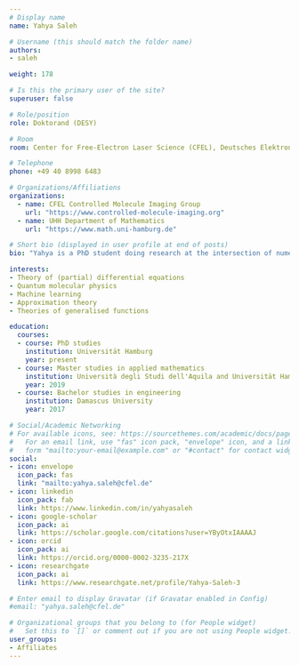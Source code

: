 ```yaml
---
# Display name
name: Yahya Saleh

# Username (this should match the folder name)
authors:
- saleh

weight: 178

# Is this the primary user of the site?
superuser: false

# Role/position
role: Doktorand (DESY)

# Room
room: Center for Free-Electron Laser Science (CFEL), Deutsches Elektronen-Synchrotron DESY, Notkestrasse 85 (Building 99, Room O3.010), 22607 Hamburg, Germany

# Telephone
phone: +49 40 8998 6483

# Organizations/Affiliations
organizations:
  - name: CFEL Controlled Molecule Imaging Group
    url: "https://www.controlled-molecule-imaging.org"
  - name: UHH Department of Mathematics
    url: "https://www.math.uni-hamburg.de"

# Short bio (displayed in user profile at end of posts)
bio: "Yahya is a PhD student doing research at the intersection of numerical analysis, molecular physics and data science. He is a fellow of the DASHH graduate school: Data Science in Hamburg HELMHOLTZ Graduate School for the Structure of Matter."

interests:
- Theory of (partial) differential equations
- Quantum molecular physics
- Machine learning
- Approximation theory
- Theories of generalised functions

education:
  courses:
  - course: PhD studies
    institution: Universität Hamburg
    year: present
  - course: Master studies in applied mathematics
    institution: Università degli Studi dell'Aquila and Universität Hamburg
    year: 2019
  - course: Bachelor studies in engineering
    institution: Damascus University
    year: 2017

# Social/Academic Networking
# For available icons, see: https://sourcethemes.com/academic/docs/page-builder/#icons
#   For an email link, use "fas" icon pack, "envelope" icon, and a link in the
#   form "mailto:your-email@example.com" or "#contact" for contact widget.
social:
- icon: envelope
  icon_pack: fas
  link: "mailto:yahya.saleh@cfel.de"
- icon: linkedin
  icon_pack: fab
  link: https://www.linkedin.com/in/yahyasaleh
- icon: google-scholar
  icon_pack: ai
  link: https://scholar.google.com/citations?user=YByOtxIAAAAJ
- icon: orcid
  icon_pack: ai
  link: https://orcid.org/0000-0002-3235-217X
- icon: researchgate
  icon_pack: ai
  link: https://www.researchgate.net/profile/Yahya-Saleh-3

# Enter email to display Gravatar (if Gravatar enabled in Config)
#email: "yahya.saleh@cfel.de"

# Organizational groups that you belong to (for People widget)
#   Set this to `[]` or comment out if you are not using People widget.
user_groups:
- Affiliates
---
```


